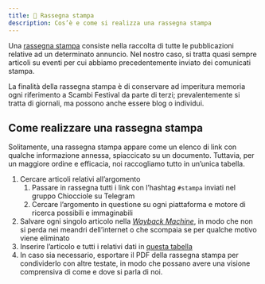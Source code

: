 ```yaml
---
title: 📰 Rassegna stampa
description: Cos’è e come si realizza una rassegna stampa
---
```

Una [rassegna stampa](https://it.wikipedia.org/wiki/Rassegna_stampa) consiste nella raccolta di tutte le pubblicazioni relative ad un determinato annuncio. Nel nostro caso, si tratta quasi sempre articoli su eventi per cui abbiamo precedentemente inviato dei comunicati stampa.

La finalità della rassegna stampa è di conservare ad imperitura memoria ogni riferimento a Scambi Festival da parte di terzi; prevalentemente si tratta di giornali, ma possono anche essere blog o individui.

## Come realizzare una rassegna stampa

Solitamente, una rassegna stampa appare come un elenco di link con qualche informazione annessa, spiaccicato su un documento. Tuttavia, per un maggiore ordine e efficacia, noi raccogliamo tutto in un’unica tabella.

1. Cercare articoli relativi all’argomento
   1. Passare in rassegna tutti i link con l’hashtag `#stampa` inviati nel gruppo Chiocciole su Telegram
   2. Cercare l’argomento in questione su ogni piattaforma e motore di ricerca possibili e immaginabili
2. Salvare ogni singolo articolo nella [_Wayback Machine_](https://web.archive.org), in modo che non si perda nei meandri dell’internet o che scompaia se per qualche motivo viene eliminato
3. Inserire l’articolo e tutti i relativi dati in [questa tabella](https://pino.scambi.org/database/61/table/321)
4. In caso sia necessario, esportare il PDF della rassegna stampa per condividerlo con altre testate, in modo che possano avere una visione comprensiva di come e dove si parla di noi.
